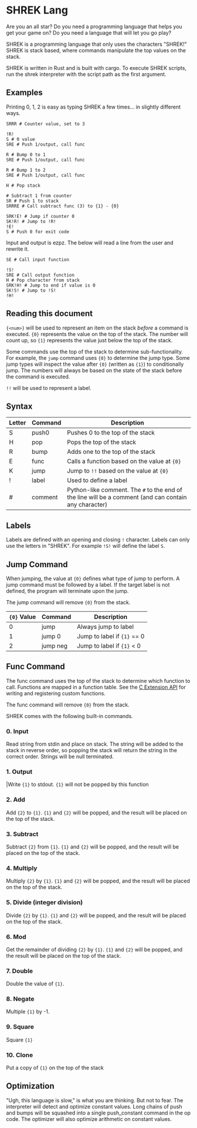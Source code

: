 # SHREK Lang

Are you an all star? Do you need a programming language that helps you get your game on? Do you need a language that will let you go play?

SHREK is a programming language that only uses the characters "SHREK!" SHREK is stack based, where commands manipulate the top values on the stack.

SHREK is written in Rust and is built with cargo. To execute SHREK scripts, run the shrek interpreter with the script path as the first argument.

## Examples

Printing 0, 1, 2 is easy as typing SHREK a few times... in slightly different ways.

```
SRRR # Counter value, set to 3

!R!
S # 0 value
SRE # Push 1/output, call func

R # Bump 0 to 1
SRE # Push 1/output, call func

R # Bump 1 to 2
SRE # Push 1/output, call func

H # Pop stack

# Subtract 1 from counter
SR # Push 1 to stack
SRRRE # Call subtract func (3) to {1} - {0}

SRK!E! # Jump if counter 0
SK!R! # Jump to !R!
!E!
S # Push 0 for exit code
```

Input and output is ezpz. The below will read a line from the user and rewrite it.

```
SE # Call input function

!S!
SRE # Call output function
H # Pop character from stack
SRK!H! # Jump to end if value is 0
SK!S! # Jump to !S!
!H!
```

## Reading this document

`{<num>}` will be used to represent an item on the stack *before* a command is executed. `{0}` represents the value on the top of the stack. The number will count up, so `{1}` represents the value just below the top of the stack.

Some commands use the top of the stack to determine sub-functionality. For example, the `jump` command uses `{0}` to determine the jump type. Some jump types will inspect the value after `{0}` (written as `{1}`) to conditionally jump. The numbers will always be based on the state of the stack before the command is executed.

`!!` will be used to represent a label.

## Syntax

|Letter|Command|Description|
|------|-------|-----------|
|S|push0|Pushes 0 to the top of the stack|
|H|pop|Pops the top of the stack|
|R|bump|Adds one to the top of the stack|
|E|func|Calls a function based on the value at `{0}`|
|K|jump|Jump to `!!` based on the value at `{0}`|
|!|label|Used to define a label|
|#|comment|Python-like comment. The `#` to the end of the line will be a comment (and can contain any character)

## Labels

Labels are defined with an opening and closing `!` character. Labels can only use the letters in "SHREK". For example `!S!` will define the label `S`.

## Jump Command

When jumping, the value at `{0}` defines what type of jump to perform. A jump command must be followed by a label. If the target label is not defined, the program will terminate upon the jump.

The jump command will remove `{0}` from the stack.

|`{0}` Value|Command|Description|
|-----------|-------|-----------|
|0|jump|Always jump to label|
|1|jump 0|Jump to label if `{1}` == 0|
|2|jump neg|Jump to label if `{1}` < 0|

## Func Command

The func command uses the top of the stack to determine which function to call. Functions are mapped in a function table. See the [C Extension API](#c-extension-api) for writing and registering custom functions.

The func command will remove `{0}` from the stack.

SHREK comes with the following built-in commands.

### 0. Input
Read string from stdin and place on stack. The string will be added to the stack in reverse order, so popping the stack will return the string in the correct order. Strings will be null terminated.

### 1. Output
|Write `{1}` to stdout. `{1}` will not be popped by this function

### 2. Add

Add `{2}` to `{1}`. `{1}` and `{2}` will be popped, and the result will be placed on the top of the stack.

### 3. Subtract
Subtract `{2}` from `{1}`. `{1}` and `{2}` will be popped, and the result will be placed on the top of the stack.

### 4. Multiply
Multiply `{2}` by `{1}`. `{1}` and `{2}` will be popped, and the result will be placed on the top of the stack.

### 5. Divide (integer division)
Divide `{2}` by `{1}`. `{1}` and `{2}` will be popped, and the result will be placed on the top of the stack.

### 6. Mod
Get the remainder of dividing `{2}` by `{1}`. `{1}` and `{2}` will be popped, and the result will be placed on the top of the stack.

### 7. Double

Double the value of `{1}`.

### 8. Negate

Multiple `{1}` by -1.

### 9. Square

Square `{1}`

### 10. Clone

Put a copy of `{1}` on the top of the stack

## Optimization

"Ugh, this language is slow," is what you are thinking. But not to fear. The interpreter will detect and optimize constant values. Long chains of push and bumps will be squashed into a single push_constant command in the op code. The optimizer will also optimize arithmetic on constant values.
